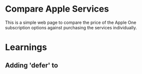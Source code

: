 # Compare Apple Services
This is a simple web page to compare the price of the Apple One subscription options against purchasing the services individually. 

# Learnings
## Adding 'defer' to <script> tag.
Learnt to add a 'defer' keyword when referencing the js script in the html header to ensure that the script file loads after the HTML is parsed. 

Only realised this after scratching my head when the output wouldn't load.

